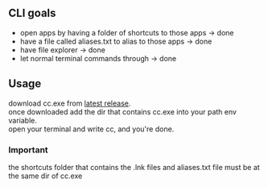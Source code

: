 ## CLI goals  
* open apps by having a folder of shortcuts to those apps -> done
* have a file called aliases.txt to alias to those apps -> done
* have file explorer -> done
* let normal terminal commands through -> done  
## Usage  
download cc.exe from [latest release](https://github.com/Skardyy/cc/releases/latest).  
once downloaded add the dir that contains cc.exe into your path env variable.  
open your terminal and write cc, and you're done.  
### Important  
the shortcuts folder that contains the .lnk files and aliases.txt file must be at the same dir of cc.exe
